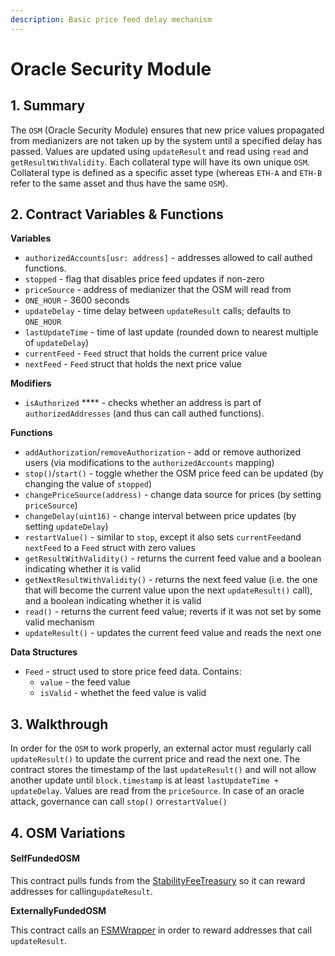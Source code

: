 ```yaml
---
description: Basic price feed delay mechanism
---
```


# Oracle Security Module

## 1. Summary

The `OSM` (Oracle Security Module) ensures that new price values propagated from medianizers are not taken up by the system until a specified delay has passed. Values are updated using `updateResult` and read using `read` and `getResultWithValidity`. Each collateral type will have its own unique `OSM`. Collateral type is defined as a specific asset type (whereas `ETH-A` and `ETH-B` refer to the same asset and thus have the same `OSM`).

## 2. Contract Variables & Functions <a href="#2-contract-details" id="2-contract-details"></a>

**Variables**

* `authorizedAccounts[usr: address]` - addresses allowed to call authed functions.
* `stopped` - flag that disables price feed updates if non-zero
* `priceSource` - address of medianizer that the OSM will read from
* `ONE_HOUR` - 3600 seconds
* `updateDelay` - time delay between `updateResult` calls; defaults to `ONE_HOUR`
* `lastUpdateTime` - time of last update (rounded down to nearest multiple of `updateDelay`)
* `currentFeed` - `Feed` struct that holds the current price value
* `nextFeed` - `Feed` struct that holds the next price value

**Modifiers**

* `isAuthorized` **** - checks whether an address is part of `authorizedAddresses` (and thus can call authed functions).

**Functions**

* `addAuthorization`/`removeAuthorization` - add or remove authorized users (via modifications to the `authorizedAccounts` mapping)
* `stop()`/`start()` - toggle whether the OSM price feed can be updated (by changing the value of `stopped`)
* `changePriceSource(address)` - change data source for prices (by setting `priceSource`)
* `changeDelay(uint16)` - change interval between price updates (by setting `updateDelay`)
* `restartValue()` - similar to `stop`, except it also sets `currentFeed`and `nextFeed` to a `Feed` struct with zero values
* `getResultWithValidity()` - returns the current feed value and a boolean indicating whether it is valid
* `getNextResultWithValidity()` - returns the next feed value (i.e. the one that will become the current value upon the next `updateResult()` call), and a boolean indicating whether it is valid
* `read()` - returns the current feed value; reverts if it was not set by some valid mechanism
* `updateResult()` - updates the current feed value and reads the next one

**Data Structures**

* `Feed` - struct used to store price feed data. Contains:
  * `value` - the feed value
  * `isValid` - whethet the feed value is valid

## 3. Walkthrough <a href="#3-key-mechanisms-and-concepts" id="3-key-mechanisms-and-concepts"></a>

In order for the `OSM` to work properly, an external actor must regularly call `updateResult()` to update the current price and read the next one. The contract stores the timestamp of the last `updateResult()` and will not allow another update until `block.timestamp` is at least `lastUpdateTime + updateDelay`. Values are read from the `priceSource`. In case of an oracle attack, governance can call `stop()` or`restartValue()`

## 4. OSM Variations

#### SelfFundedOSM

This contract pulls funds from the [StabilityFeeTreasury](https://github.com/reflexer-labs/geb/blob/master/src/single/StabilityFeeTreasury.sol) so it can reward addresses for calling`updateResult`.&#x20;

**ExternallyFundedOSM**

This contract calls an [FSMWrapper](https://github.com/reflexer-labs/geb-fsm/blob/master/src/FSMWrapper.sol) in order to reward addresses that call `updateResult`.

&#x20;
